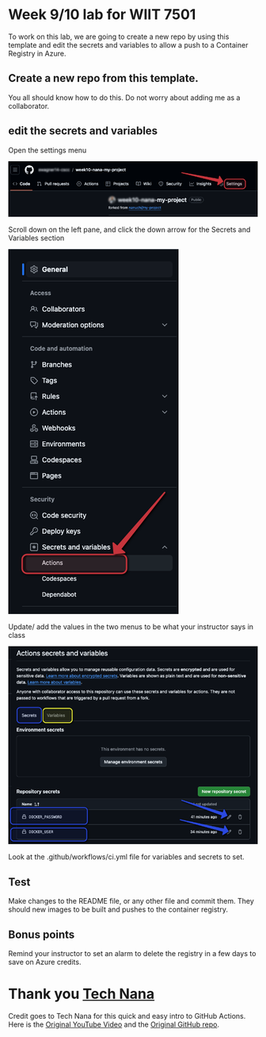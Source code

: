 # Week 9/10 lab for WIIT 7501

To work on this lab, we are going to create a new repo by using this template and edit the secrets and variables to allow a push to a Container Registry in Azure.


## Create a new repo from this template.

You all should know how to do this. Do not worry about adding me as a collaborator.


## edit the secrets and variables

Open the settings menu

![click the settings menu](./static/settings.png)

Scroll down on the left pane, and click the down arrow for the Secrets and Variables section

![click the menu](./static/actions.png)

Update/ add the values in the two menus to be what your instructor says in class

![secrets updates](./static/secrets.png)

Look at the .github/workflows/ci.yml file for variables and secrets to set.

## Test

Make changes to the README file, or any other file and commit them. They should new images to be built and pushes to the container registry.

## Bonus points

Remind your instructor to set an alarm to delete the registry in a few days to save on Azure credits.


# Thank you [Tech Nana](https://www.techworld-with-nana.com/)

Credit goes to Tech Nana for this quick and easy intro to GitHub Actions. Here is the [Original YouTube Video](https://www.youtube.com/watch?v=R8_veQiYBjI) and the [Original GitHub repo](https://github.com/nanuchi/my-project).